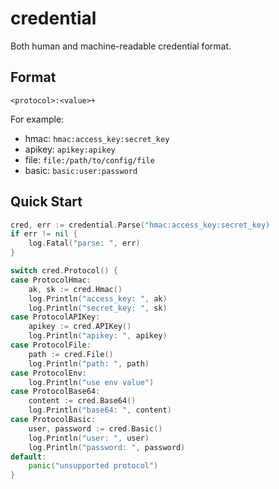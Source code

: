 # credential

Both human and machine-readable credential format.

## Format

```
<protocol>:<value>+
```

For example:

- hmac: `hmac:access_key:secret_key`
- apikey: `apikey:apikey`
- file: `file:/path/to/config/file`
- basic: `basic:user:password`

## Quick Start

```go
cred, err := credential.Parse("hmac:access_key:secret_key)
if err != nil {
    log.Fatal("parse: ", err)
}

switch cred.Protocol() {
case ProtocolHmac:
    ak, sk := cred.Hmac()
    log.Println("access_key: ", ak)
    log.Println("secret_key: ", sk)
case ProtocolAPIKey:
    apikey := cred.APIKey()
    log.Println("apikey: ", apikey)
case ProtocolFile:
    path := cred.File()
    log.Println("path: ", path)
case ProtocolEnv:
    log.Println("use env value")
case ProtocolBase64:
    content := cred.Base64()
    log.Println("base64: ", content)
case ProtocolBasic:
    user, password := cred.Basic()
    log.Println("user: ", user)
    log.Println("password: ", password)
default:
    panic("unsupported protocol")
}
```
